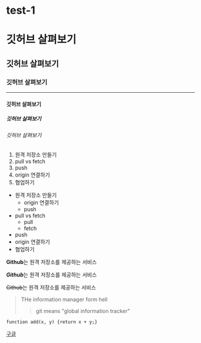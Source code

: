 # test-1
# 깃허브 살펴보기
## 깃허브 살펴보기
### 깃허브 살펴보기
---
#### 깃허브 살펴보기
##### 깃허브 살펴보기
###### 깃허브 살펴보기



1. 원격 저장소 만들기
4. pull vs fetch
3. push
2. origin 연결하기
5. 협업하기


- 원격 저장소 만들기
  - origin 연결하기
  - push
- pull vs fetch
  * pull
  * fetch
- push
- origin 연결하기
- 협업하기

**Github**는 원격 저장소를 제공하는 서비스

***Github***는 원격 저장소를 제공하는 서비스

~~Github~~는 원격 저장소를 제공하는 서비스

> THe information manager form hell
>> git means "global information tracker"


` function add(x, y) {return x + y;} `

[구글](https://google.com "검색 사이트")


